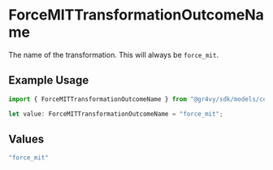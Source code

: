 # ForceMITTransformationOutcomeName

The name of the transformation. This will always be `force_mit`.

## Example Usage

```typescript
import { ForceMITTransformationOutcomeName } from "@gr4vy/sdk/models/components";

let value: ForceMITTransformationOutcomeName = "force_mit";
```

## Values

```typescript
"force_mit"
```